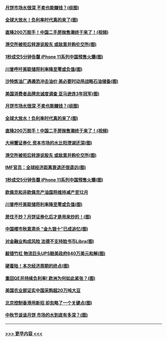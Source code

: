 #### [月饼市场水很深 不卖也能赚钱？(组图)](../pages/p5/907365.md?t=09150733) 
#### [全球大放水！负利率时代真的来了(图)](../pages/p5/907372.md?t=09150733) 
#### [直降200万脱手！中国二手房抛售潮终于来了！(视频)](../pages/p5/907361.md?t=09150733) 
#### [港交所被拒后转游说股东 或敌意并购伦交所(图)](../pages/p5/907380.md?t=09150733) 
#### [1秒成交5分钟告罄 iPhone 11系列中国预售火爆(图)](../pages/p5/907373.md?t=09150733) 
#### [川普呼吁美联储将利率降至零或负值(图)](../pages/p5/907303.md?t=09150733) 
#### [沙特炼油厂遇袭恐冲击油价 美必要时动用战略石油储备(图)](../pages/p5/907420.md?t=09150733) 
#### [美国消费者品牌忠诚度调查 亚马逊连3年冠军(图)](../pages/p5/907416.md?t=09150733) 
#### [月饼市场水很深 不卖也能赚钱？(组图)](../pages/p5/907365.md?t=09150733) 
#### [全球大放水！负利率时代真的来了(图)](../pages/p5/907372.md?t=09150733) 
#### [直降200万脱手！中国二手房抛售潮终于来了！(视频)](../pages/p5/907361.md?t=09150733) 
#### [大闸蟹证券化 资本市场的水比阳澄湖还深(图)](../pages/p5/907370.md?t=09150733) 
#### [港交所被拒后转游说股东 或敌意并购伦交所(图)](../pages/p5/907380.md?t=09150733) 
#### [IMF官员：全球经济距离衰退还很遥远(图)](../pages/p5/907377.md?t=09150733) 
#### [1秒成交5分钟告罄 iPhone 11系列中国预售火爆(图)](../pages/p5/907373.md?t=09150733) 
#### [欧佩克和非欧佩克产油国将维持减产至12月](../pages/p5/907339.md?t=09150733) 
#### [川普呼吁美联储将利率降至零或负值(图)](../pages/p5/907303.md?t=09150733) 
#### [房住不炒？月饼证券化后才是用来炒的！(图)](../pages/p5/907337.md?t=09150733) 
#### [中国楼市秋意肃杀 “金九银十”已成追忆(图)](../pages/p5/907275.md?t=09150733) 
#### [对金融业构成风险 法德不支持脸书币Libra(图)](../pages/p5/907312.md?t=09150733) 
#### [敲错竹杠 物流巨头UPS赔美政府840万美元和解(图)](../pages/p5/907308.md?t=09150733) 
#### [硬着陆！本次经济周期的终点(图)](../pages/p5/907268.md?t=09150733) 
#### [重回QE并持续负利率! 欧洲为何如此紧张？(图)](../pages/p5/907269.md?t=09150733) 
#### [美国农业部证实中国采购超20万吨大豆](../pages/p5/907287.md?t=09150733) 
#### [北京控制香港用新招 却忽略了一个关键点(图)](../pages/p5/907256.md?t=09150733) 
#### [中秋节谈谈月饼 市场的水到底有多深？(图)](../pages/p5/907241.md?t=09150733) 

----
#### [ >>> 更早内容 <<< ](../indexes/p5-earlier.md)
